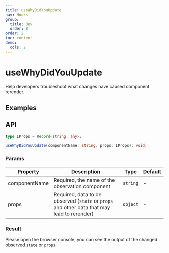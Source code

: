 ```yaml
---
title: useWhyDidYouUpdate
nav: Hooks
group:
  title: Dev
  order: 8
order: 2
toc: content
demo:
  cols: 2
---
```


# useWhyDidYouUpdate

Help developers troubleshoot what changes have caused component rerender.

## Examples

<code src="./demo/demo1.tsx"></code>

## API

```typescript
type IProps = Record<string, any>;

useWhyDidYouUpdate(componentName: string, props: IProps): void;
```

### Params

| Property      | Description                                                                                 | Type     | Default |
| ------------- | ------------------------------------------------------------------------------------------- | -------- | ------- |
| componentName | Required, the name of the observation component                                             | `string` | -       |
| props         | Required, data to be observed (`state` or `props` and other data that may lead to rerender) | `object` | -       |

### Result

Please open the browser console, you can see the output of the changed observed `state` or `props`.
